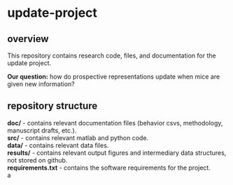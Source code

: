 # update-project

## overview

This repository contains research code, files, and documentation for the update project. 

**Our question:** how do prospective representations update when mice are given new information?

## repository  structure

**doc/** - contains relevant documentation files (behavior csvs, methodology, manuscript drafts, etc.).<br/>
**src/** - contains relevant matlab and python code.<br/>
**data/** - contains relevant data files.<br/>
**results/** - contains relevant output figures and intermediary data structures, not stored on github.<br/>
**requirements.txt** - contains the software requirements for the project.<br/>a
